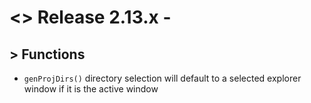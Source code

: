 # <> Release 2.13.x - 

## > Functions
- `genProjDirs()` directory selection will default to a selected explorer window if it is the active window